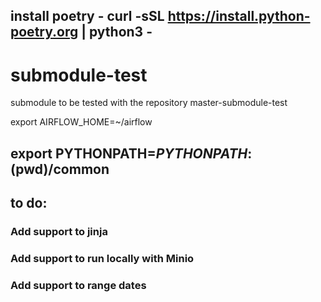 ## install poetry - curl -sSL https://install.python-poetry.org | python3 -
# submodule-test
submodule to be tested with the repository master-submodule-test

export AIRFLOW_HOME=~/airflow
## export PYTHONPATH=$PYTHONPATH:$(pwd)/common

## to do:
### Add support to  jinja
### Add support to run locally with Minio
### Add support to range dates